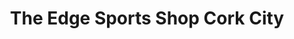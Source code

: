 ---
title: "The Edge Sports Shop Cork City"
url: /cork/the-edge-sports-shop-cork-city/
shop: bicycle
---